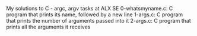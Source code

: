 My solutions to C - argc, argv tasks at ALX SE
0-whatsmyname.c: C program that prints its name, followed by a new line
1-args.c: C program that prints the number of arguments passed into it
2-args.c: C program that prints all the arguments it receives
